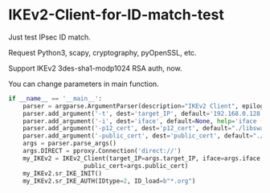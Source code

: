 # IKEv2-Client-for-ID-match-test
Just test IPsec ID match.

Request Python3, scapy, cryptography, pyOpenSSL, etc.

Support IKEv2 3des-sha1-modp1024 RSA auth, now.

You can change parameters in main function.
```python
if __name__ == '__main__':
    parser = argparse.ArgumentParser(description="IKEv2 Client", epilog=f'')
    parser.add_argument('-t', dest='target_IP', default='192.168.0.128', help='target_IP (default: 192.168.0.128)')
    parser.add_argument('-i', dest='iface', default=None, help='iface (default: None)')
    parser.add_argument('-p12_cert', dest='p12_cert', default="./libswan_client_SAN_star_a_a.p12", help='p12_cert (default: ./libswan_client_SAN_star_a_a.p12)')
    parser.add_argument('-public_cert', dest='public_cert', default="./libswan_client_SAN_star_a_a.cer", help='public_cert (default: ./libswan_client_SAN_star_a_a.cer)')
    args = parser.parse_args()
    args.DIRECT = pproxy.Connection('direct://')
    my_IKEv2 = IKEv2_Client(target_IP=args.target_IP, iface=args.iface, my_IP="192.168.0.1", p12_cert=args.p12_cert,
                     public_cert=args.public_cert)
    my_IKEv2.sr_IKE_INIT()
    my_IKEv2.sr_IKE_AUTH(IDtype=2, ID_load=b"*.org")
```

